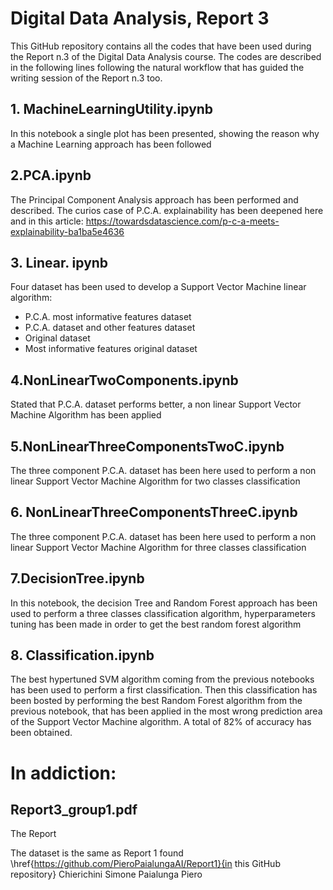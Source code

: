 # Digital Data Analysis, Report 3

This GitHub repository contains all the codes that have been used during the Report n.3 of the Digital Data Analysis course.
The codes are described in the following lines following the natural workflow that has guided the writing session of the Report n.3 too. 
## 1. MachineLearningUtility.ipynb
In this notebook a single plot has been presented, showing the reason why a Machine Learning approach has been followed
## 2.PCA.ipynb
The Principal Component Analysis approach has been performed and described. The curios case of P.C.A. explainability has been deepened here and in this article:
https://towardsdatascience.com/p-c-a-meets-explainability-ba1ba5e4636
## 3. Linear. ipynb
Four dataset has been used to develop a Support Vector Machine linear algorithm:
* P.C.A. most informative features dataset
* P.C.A. dataset and other features dataset
* Original dataset
* Most informative features original dataset 
## 4.NonLinearTwoComponents.ipynb
Stated that P.C.A. dataset performs better, a non linear Support Vector Machine Algorithm has been applied
## 5.NonLinearThreeComponentsTwoC.ipynb
The three component P.C.A. dataset has been here used to perform a non linear Support Vector Machine Algorithm for two classes classification
## 6. NonLinearThreeComponentsThreeC.ipynb
The three component P.C.A. dataset has been here used to perform a non linear Support Vector Machine Algorithm for three classes classification
## 7.DecisionTree.ipynb
In this notebook, the decision Tree and Random Forest approach has been used to perform a three classes classification algorithm, hyperparameters tuning has been made in order to get the best random forest algorithm
## 8. Classification.ipynb
The best hypertuned SVM algorithm coming from the previous notebooks has been used to perform a first classification. Then this classification has been bosted by performing the best Random Forest algorithm from the previous notebook, that has been applied in the most wrong prediction area of the Support Vector Machine algorithm. A total of 82% of accuracy has been obtained.

# In addiction:
## Report3_group1.pdf
The Report

The dataset is the same as Report 1 found \href{https://github.com/PieroPaialungaAI/Report1}{in this GitHub repository}
Chierichini Simone
Paialunga Piero
